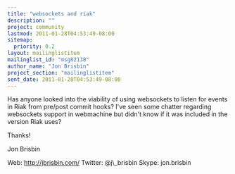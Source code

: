 ```yaml
---
title: "websockets and riak"
description: ""
project: community
lastmod: 2011-01-28T04:53:49-08:00
sitemap:
  priority: 0.2
layout: mailinglistitem
mailinglist_id: "msg02138"
author_name: "Jon Brisbin"
project_section: "mailinglistitem"
sent_date: 2011-01-28T04:53:49-08:00
---
```



Has anyone looked into the viability of using websockets to listen for events 
in Riak from pre/post commit hooks? I've seen some chatter regarding websockets 
support in webmachine but didn't know if it was included in the version Riak 
uses?

Thanks!

Jon Brisbin

 Web: http://jbrisbin.com/
 Twitter: @j\\_brisbin
 Skype: jon.brisbin

